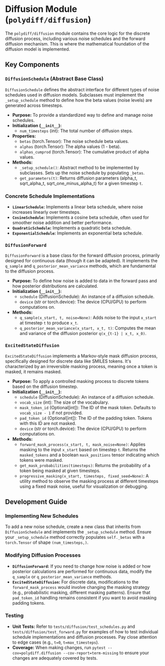 # Diffusion Module (`polydiff/diffusion`)

The `polydiff/diffusion` module contains the core logic for the discrete diffusion process, including various noise schedules and the forward diffusion mechanism. This is where the mathematical foundation of the diffusion model is implemented.

## Key Components

### `DiffusionSchedule` (Abstract Base Class)

`DiffusionSchedule` defines the abstract interface for different types of noise schedules used in diffusion models. Subclasses must implement the `_setup_schedule` method to define how the beta values (noise levels) are generated across timesteps.

-   **Purpose:** To provide a standardized way to define and manage noise schedules.
-   **Initialization (`__init__`):**
    -   `num_timesteps` (int): The total number of diffusion steps.
-   **Properties:**
    -   `betas` (torch.Tensor): The noise schedule beta values.
    -   `alphas` (torch.Tensor): The alpha values (1 - beta).
    -   `alphas_cumprod` (torch.Tensor): The cumulative product of alpha values.
-   **Methods:**
    -   `_setup_schedule()`: Abstract method to be implemented by subclasses. Sets up the noise schedule by populating `_betas`.
    -   `get_parameters(t)`: Returns diffusion parameters (alpha_t, sqrt_alpha_t, sqrt_one_minus_alpha_t) for a given timestep `t`.

### Concrete Schedule Implementations

-   **`LinearSchedule`:** Implements a linear beta schedule, where noise increases linearly over timesteps.
-   **`CosineSchedule`:** Implements a cosine beta schedule, often used for smoother noise addition and better performance.
-   **`QuadraticSchedule`:** Implements a quadratic beta schedule.
-   **`ExponentialSchedule`:** Implements an exponential beta schedule.

### `DiffusionForward`

`DiffusionForward` is a base class for the forward diffusion process, primarily designed for continuous data (though it can be adapted). It implements the `q_sample` and `q_posterior_mean_variance` methods, which are fundamental to the diffusion process.

-   **Purpose:** To define how noise is added to data in the forward pass and how posterior distributions are calculated.
-   **Initialization (`__init__`):**
    -   `schedule` (DiffusionSchedule): An instance of a diffusion schedule.
    -   `device` (str or torch.device): The device (CPU/GPU) to perform computations on.
-   **Methods:**
    -   `q_sample(x_start, t, noise=None)`: Adds noise to the input `x_start` at timestep `t` to produce `x_t`.
    -   `q_posterior_mean_variance(x_start, x_t, t)`: Computes the mean and variance of the diffusion posterior `q(x_{t-1} | x_t, x_0)`.

### `ExcitedStateDiffusion`

`ExcitedStateDiffusion` implements a Markov-style mask diffusion process, specifically designed for discrete data like SMILES tokens. It's characterized by an irreversible masking process, meaning once a token is masked, it remains masked.

-   **Purpose:** To apply a controlled masking process to discrete tokens based on the diffusion timestep.
-   **Initialization (`__init__`):**
    -   `schedule` (DiffusionSchedule): An instance of a diffusion schedule.
    -   `vocab_size` (int): The size of the vocabulary.
    -   `mask_token_id` (Optional[int]): The ID of the mask token. Defaults to `vocab_size - 1` if not provided.
    -   `pad_token_id` (Optional[int]): The ID of the padding token. Tokens with this ID are not masked.
    -   `device` (str or torch.device): The device (CPU/GPU) to perform computations on.
-   **Methods:**
    -   `forward_mask_process(x_start, t, mask_noise=None)`: Applies masking to the input `x_start` based on timestep `t`. Returns the `masked_tokens` and a boolean `mask_positions` tensor indicating which tokens were masked.
    -   `get_mask_probabilities(timesteps)`: Returns the probability of a token being masked at given timesteps.
    -   `progressive_masking(x_start, timesteps, fixed_seed=None)`: A utility method to observe the masking process at different timesteps using a fixed mask noise, useful for visualization or debugging.

## Development Guide

### Implementing New Schedules

To add a new noise schedule, create a new class that inherits from `DiffusionSchedule` and implements the `_setup_schedule` method. Ensure your `_setup_schedule` method correctly populates `self._betas` with a `torch.Tensor` of shape `(num_timesteps,)`.

### Modifying Diffusion Processes

-   **`DiffusionForward`:** If you need to change how noise is added or how posterior calculations are performed for continuous data, modify the `q_sample` or `q_posterior_mean_variance` methods.
-   **`ExcitedStateDiffusion`:** For discrete data, modifications to the `forward_mask_process` would involve changing the masking strategy (e.g., probabilistic masking, different masking patterns). Ensure that `pad_token_id` handling remains consistent if you want to avoid masking padding tokens.

### Testing

-   **Unit Tests:** Refer to `tests/diffusion/test_schedules.py` and `tests/diffusion/test_forward.py` for examples of how to test individual schedule implementations and diffusion processes. Pay close attention to edge cases (e.g., `t=0`, `t=max_timesteps`).
-   **Coverage:** When making changes, run `pytest --cov=polydiff.diffusion --cov-report=term-missing` to ensure your changes are adequately covered by tests.
